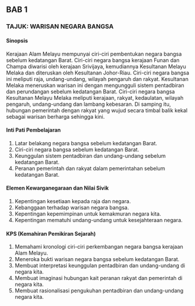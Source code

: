 ## BAB 1

### TAJUK: WARISAN NEGARA BANGSA

#### Sinopsis
Kerajaan Alam Melayu mempunyai ciri-ciri pembentukan negara bangsa sebelum kedatangan Barat. Ciri-ciri negara bangsa kerajaan Funan dan Champa diwarisi oleh kerajaan Srivijaya, kemudiannya Kesultanan Melayu Melaka dan diteruskan oleh Kesultanan Johor-Riau. Ciri-ciri negara bangsa ini meliputi raja, undang-undang, wilayah pengaruh dan rakyat. Kesultanan Melaka meneruskan warisan ini dengan mengungguli sistem pentadbiran dan perundangan sebelum kedatangan Barat. Ciri-ciri negara bangsa Kesultanan Melayu Melaka meliputi kerajaan, rakyat, kedaulatan, wilayah pengaruh, undang-undang dan lambang kebesaran. Di samping itu, hubungan pemerintah dengan rakyat yang wujud secara timbal balik kekal sebagai warisan berharga sehingga kini.

#### Inti Pati Pembelajaran
1. Latar belakang negara bangsa sebelum kedatangan Barat.
2. Ciri-ciri negara bangsa sebelum kedatangan Barat.
3. Keunggulan sistem pentadbiran dan undang-undang sebelum kedatangan Barat.
4. Peranan pemerintah dan rakyat dalam pemerintahan sebelum kedatangan Barat.

#### Elemen Kewarganegaraan dan Nilai Sivik
1. Kepentingan kesetiaan kepada raja dan negara.
2. Kebanggaan terhadap warisan negara bangsa.
3. Kepentingan kepemimpinan untuk kemakmuran negara kita.
4. Kepentingan mematuhi undang-undang untuk kesejahteraan negara.

#### KPS (Kemahiran Pemikiran Sejarah)
1. Memahami kronologi ciri-ciri perkembangan negara bangsa kerajaan Alam Melayu.
2. Meneroka bukti warisan negara bangsa sebelum kedatangan Barat.
3. Membuat interpretasi keunggulan pentadbiran dan undang-undang di negara kita.
4. Membuat imaginasi hubungan kait peranan rakyat dan pemerintah di negara kita.
5. Membuat rasionalisasi pengukuhan pentadbiran dan undang-undang negara kita.